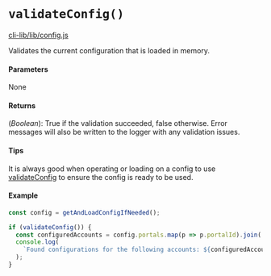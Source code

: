 # `validateConfig()`

[cli-lib/lib/config.js](https://github.com/HubSpot/hubspot-cli/blob/master/packages/cli-lib/lib/config.js)

Validates the current configuration that is loaded in memory.

#### Parameters

None

#### Returns

(_Boolean_): True if the validation succeeded, false otherwise. Error messages will also be written to the logger with any validation issues.

#### Tips

It is always good when operating or loading on a config to use [validateConfig](./validateConfig.md) to ensure the config is ready to be used.

#### Example

```js
const config = getAndLoadConfigIfNeeded();

if (validateConfig()) {
  const configuredAccounts = config.portals.map(p => p.portalId).join(', ');
  console.log(
    `Found configurations for the following accounts: ${configuredAccounts}`
  );
}
```
